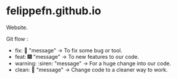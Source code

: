 # felippefn.github.io
Website.


Git flow :

- fix: :wrench: "message" -> To fix some bug or tool.
- feat: :fireworks: "message" -> To new features to our code.
- warning: :siren: "message" -> For a huge change into our code.
- clean: :broom: "message" -> Change code to a cleaner way to work.

